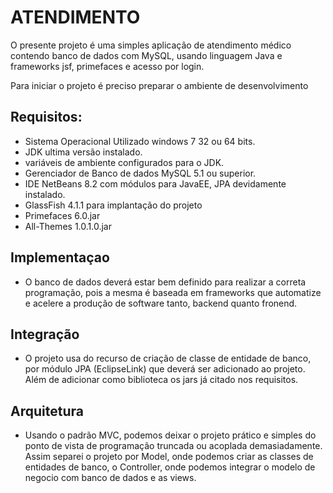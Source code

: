 # ATENDIMENTO
O presente projeto é uma simples aplicação de atendimento médico contendo banco de dados com MySQL, usando linguagem Java e frameworks jsf, primefaces e acesso por login.

Para iniciar o projeto é preciso preparar o ambiente de desenvolvimento

## Requisitos:

* Sistema Operacional Utilizado windows 7 32 ou 64 bits.
* JDK ultima versão instalado.
* variáveis de ambiente configurados para o JDK.
* Gerenciador de Banco de dados MySQL 5.1 ou superior.
* IDE NetBeans 8.2 com módulos para JavaEE, JPA devidamente instalado.
* GlassFish 4.1.1  para implantação do projeto
* Primefaces 6.0.jar
* All-Themes 1.0.1.0.jar

## Implementaçao
* O banco de dados deverá estar bem definido para realizar a correta programação, pois a mesma é baseada em frameworks que automatize e acelere a produção de software tanto, backend quanto fronend.

## Integração
* O projeto usa do recurso de criação de classe de entidade de banco, por módulo JPA (EclipseLink) que deverá ser adicionado ao projeto.
Além de adicionar como biblioteca os jars já citado nos requisitos.

## Arquitetura
* Usando o padrão MVC, podemos deixar o projeto prático e simples do ponto de vista de programação truncada ou acoplada demasiadamente. Assim separei o projeto por Model, onde podemos criar as classes de entidades de banco, o Controller, onde podemos integrar o modelo de negocio com banco de dados e as views.


